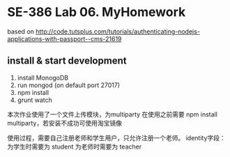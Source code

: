 # SE-386 Lab 06. MyHomework    

based on http://code.tutsplus.com/tutorials/authenticating-nodejs-applications-with-passport--cms-21619

## install & start development
1. install MonogoDB
2. run mongod (on default port 27017)
3. npm install
4. grunt watch


本次作业使用了一个文件上传模块，为multiparty
在使用之前需要 npm install multiparty，若安装不成功可使用淘宝镜像

使用过程，需要自己注册老师和学生用户，只允许注册一个老师。
identity字段：为学生时需要为 student
			  为老师时需要为 teacher

